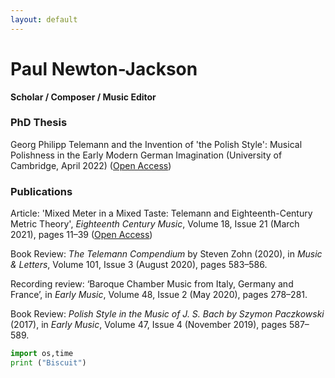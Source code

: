 ```yaml
---
layout: default
---
```


# Paul Newton-Jackson

**Scholar / Composer / Music Editor**


### PhD Thesis 
Georg Philipp Telemann and the Invention of 'the Polish Style': Musical Polishness in the Early Modern German Imagination (University of Cambridge, April 2022) ([Open Access](https://doi.org/10.17863/CAM.89102))

### Publications
Article: 'Mixed Meter in a Mixed Taste: Telemann and Eighteenth-Century Metric Theory', _Eighteenth Century Music_, Volume 18, Issue 21 (March 2021), pages 11–39 ([Open Access](https://doi.org/10.1017/S1478570620000433))

Book Review: _The Telemann Compendium_ by Steven Zohn (2020), in _Music & Letters_, Volume 101, Issue 3 (August 2020), pages 583–586.

Recording review: ‘Baroque Chamber Music from Italy, Germany and France’, in _Early Music_, Volume 48, Issue 2 (May 2020), pages 278–281.

Book Review: _Polish Style in the Music of J. S. Bach by Szymon Paczkowski_ (2017), in _Early Music_, Volume 47, Issue 4 (November 2019), pages 587–589.

~~~python
import os,time
print ("Biscuit")
~~~
